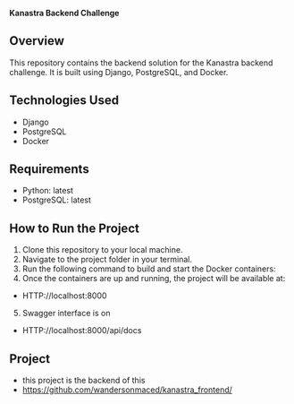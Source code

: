 **Kanastra Backend Challenge**

## Overview
This repository contains the backend solution for the Kanastra backend challenge. It is built using Django, PostgreSQL, and Docker.

## Technologies Used
- Django
- PostgreSQL
- Docker

## Requirements
- Python: latest
- PostgreSQL: latest

## How to Run the Project
1. Clone this repository to your local machine.
2. Navigate to the project folder in your terminal.
3. Run the following command to build and start the Docker containers:
4. Once the containers are up and running, the project will be available at:
- HTTP://localhost:8000
5. Swagger interface is on
- HTTP://localhost:8000/api/docs
## Project
- this project is the backend of this
- https://github.com/wandersonmaced/kanastra_frontend/
